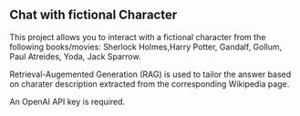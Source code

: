 ## Chat with fictional Character

This project allows you to interact with a fictional character from the following books/movies: Sherlock Holmes,Harry Potter, Gandalf, Gollum, Paul Atreides, Yoda, Jack Sparrow.

Retrieval-Augemented Generation (RAG) is used to tailor the answer based on charater description extracted from the corresponding Wikipedia page.

An OpenAI API key is required.
